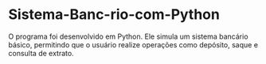# Sistema-Banc-rio-com-Python
O programa foi desenvolvido em Python. Ele simula um sistema bancário básico, permitindo que o usuário realize operações como depósito, saque e consulta de extrato.
